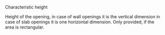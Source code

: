 Characteristic height


<!-- comment -->


Height of the opening, in case of wall openings it is the vertical dimension in case of slab openings it is one horizontal dimension. Only provided, if the area is rectangular.
